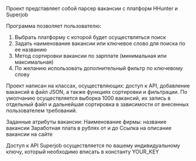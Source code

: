 Проект представляет собой парсер вакансии с платформ HHunter и Superjob

Программа позволяет пользователю: 
1. Выбрать платформу с которой будет осуществляться поиск
2. Задать наименование вакансии или ключевое слово для поиска по ее названию
2. Метод сортировки вакансии по зарплате (минимальная или максимальная)
3. По желанию использовать дополнительный фильтр по ключевому слову

Проект написан на классах, осуществляющих: доступ к API, добавление вакансий в файл JSON, а также функциях сортировки и фильтрации.
По умолчанию осуществляется выборка 1000 вакансий, их запись в отдельный файл и дальнейшая сортировка в зависимости от внесенных пользователем требований.

Заданные атрибуты вакансии:
Наименование фирмы: название вакансии
Заработная плата в рублях от и до
Ссылка на описание вакансии на сайте

Доступ к API Superjob осуществляется по вашему индивидуальному ключу, который необходимо вписать в константу YOUR_KEY
